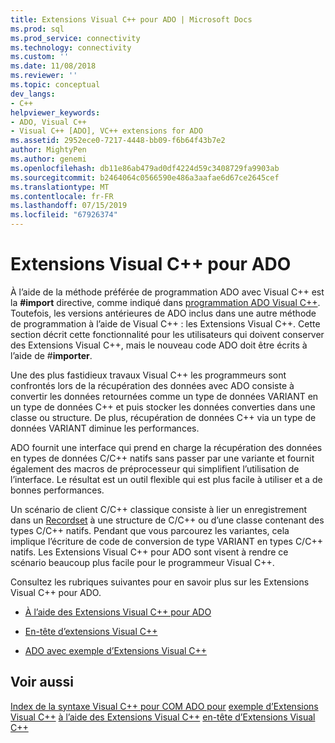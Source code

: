```yaml
---
title: Extensions Visual C++ pour ADO | Microsoft Docs
ms.prod: sql
ms.prod_service: connectivity
ms.technology: connectivity
ms.custom: ''
ms.date: 11/08/2018
ms.reviewer: ''
ms.topic: conceptual
dev_langs:
- C++
helpviewer_keywords:
- ADO, Visual C++
- Visual C++ [ADO], VC++ extensions for ADO
ms.assetid: 2952ece0-7217-4448-bb09-f6b64f43b7e2
author: MightyPen
ms.author: genemi
ms.openlocfilehash: db11e86ab479ad0df4224d59c3408729fa9903ab
ms.sourcegitcommit: b2464064c0566590e486a3aafae6d67ce2645cef
ms.translationtype: MT
ms.contentlocale: fr-FR
ms.lasthandoff: 07/15/2019
ms.locfileid: "67926374"
---
```

# <a name="visual-c-extensions-for-ado"></a>Extensions Visual C++ pour ADO
À l’aide de la méthode préférée de programmation ADO avec Visual C++ est la **#import** directive, comme indiqué dans [programmation ADO Visual C++](../../../ado/guide/appendixes/visual-c-ado-programming.md). Toutefois, les versions antérieures de ADO inclus dans une autre méthode de programmation à l’aide de Visual C++ : les Extensions Visual C++. Cette section décrit cette fonctionnalité pour les utilisateurs qui doivent conserver des Extensions Visual C++, mais le nouveau code ADO doit être écrits à l’aide de #**importer**.

 Une des plus fastidieux travaux Visual C++ les programmeurs sont confrontés lors de la récupération des données avec ADO consiste à convertir les données retournées comme un type de données VARIANT en un type de données C++ et puis stocker les données converties dans une classe ou structure. De plus, récupération de données C++ via un type de données VARIANT diminue les performances.

 ADO fournit une interface qui prend en charge la récupération des données en types de données C/C++ natifs sans passer par une variante et fournit également des macros de préprocesseur qui simplifient l’utilisation de l’interface. Le résultat est un outil flexible qui est plus facile à utiliser et a de bonnes performances.

 Un scénario de client C/C++ classique consiste à lier un enregistrement dans un [Recordset](../../../ado/reference/ado-api/recordset-object-ado.md) à une structure de C/C++ ou d’une classe contenant des types C/C++ natifs. Pendant que vous parcourez les variantes, cela implique l’écriture de code de conversion de type VARIANT en types C/C++ natifs. Les Extensions Visual C++ pour ADO sont visent à rendre ce scénario beaucoup plus facile pour le programmeur Visual C++.

 Consultez les rubriques suivantes pour en savoir plus sur les Extensions Visual C++ pour ADO.

-   [À l’aide des Extensions Visual C++ pour ADO](../../../ado/guide/appendixes/using-visual-c-extensions.md)

-   [En-tête d’extensions Visual C++](../../../ado/guide/appendixes/visual-c-extensions-header.md)

-   [ADO avec exemple d’Extensions Visual C++](../../../ado/guide/appendixes/visual-c-extensions-example.md)

## <a name="see-also"></a>Voir aussi
 [Index de la syntaxe Visual C++ pour COM ADO pour](../../../ado/reference/ado-api/ado-for-visual-c-syntax-index-for-com.md) [exemple d’Extensions Visual C++](../../../ado/guide/appendixes/visual-c-extensions-example.md) [à l’aide des Extensions Visual C++](../../../ado/guide/appendixes/using-visual-c-extensions.md) [en-tête d’Extensions Visual C++](../../../ado/guide/appendixes/visual-c-extensions-header.md)
